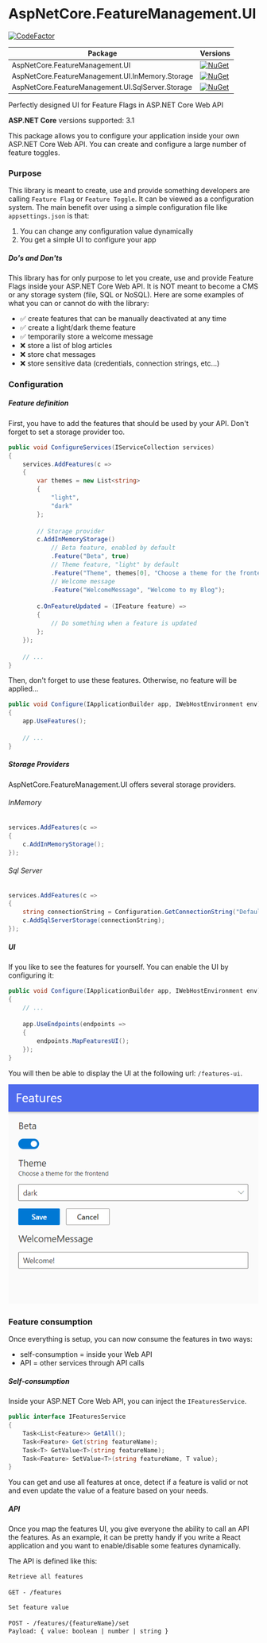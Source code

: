 # AspNetCore.FeatureManagement.UI

[![CodeFactor](https://www.codefactor.io/repository/github/odonno/aspnetcore.featuremanagement.ui/badge?s=721e064ae93fbd78d8c9ab4304aa513a07889e98)](https://www.codefactor.io/repository/github/odonno/aspnetcore.featuremanagement.ui)

| Package | Versions |
| ------- | -------- |
| AspNetCore.FeatureManagement.UI | [![NuGet](https://img.shields.io/nuget/v/AspNetCore.FeatureManagement.UI.svg)](https://www.nuget.org/packages/AspNetCore.FeatureManagement.UI/) |
| AspNetCore.FeatureManagement.UI.InMemory.Storage | [![NuGet](https://img.shields.io/nuget/v/AspNetCore.FeatureManagement.UI.InMemory.Storage.svg)](https://www.nuget.org/packages/AspNetCore.FeatureManagement.UI.InMemory.Storage/) |
| AspNetCore.FeatureManagement.UI.SqlServer.Storage | [![NuGet](https://img.shields.io/nuget/v/AspNetCore.FeatureManagement.UI.SqlServer.Storage.svg)](https://www.nuget.org/packages/AspNetCore.FeatureManagement.UI.SqlServer.Storage/) |

Perfectly designed UI for Feature Flags in ASP.NET Core Web API

**ASP.NET Core** versions supported: 3.1

This package allows you to configure your application inside your own ASP.NET Core Web API. You can create and configure a large number of feature toggles.

### Purpose

This library is meant to create, use and provide something developers are calling `Feature Flag` or `Feature Toggle`. It can be viewed as a configuration system. The main benefit over using a simple configuration file like `appsettings.json` is that:

1. You can change any configuration value dynamically
2. You get a simple UI to configure your app

##### Do's and Don'ts

This library has for only purpose to let you create, use and provide Feature Flags inside your ASP.NET Core Web API. It is NOT meant to become a CMS or any storage system (file, SQL or NoSQL). Here are some examples of what you can or cannot do with the library:

* ✅ create features that can be manually deactivated at any time
* ✅ create a light/dark theme feature
* ✅ temporarily store a welcome message
* ❌ store a list of blog articles
* ❌ store chat messages
* ❌ store sensitive data (credentials, connection strings, etc...)

### Configuration

##### Feature definition

First, you have to add the features that should be used by your API. Don't forget to set a storage provider too.

```cs
public void ConfigureServices(IServiceCollection services)
{
    services.AddFeatures(c =>
    {
        var themes = new List<string>
        {
            "light",
            "dark"
        };

        // Storage provider
        c.AddInMemoryStorage()
            // Beta feature, enabled by default
            .Feature("Beta", true)
            // Theme feature, "light" by default
            .Feature("Theme", themes[0], "Choose a theme for the frontend", themes)
            // Welcome message
            .Feature("WelcomeMessage", "Welcome to my Blog");

        c.OnFeatureUpdated = (IFeature feature) =>
        {
            // Do something when a feature is updated 
        };
    });

    // ...
}
```

Then, don't forget to use these features. Otherwise, no feature will be applied...

```cs
public void Configure(IApplicationBuilder app, IWebHostEnvironment env)
{
    app.UseFeatures();

    // ...
}
```

##### Storage Providers

AspNetCore.FeatureManagement.UI offers several storage providers.

###### InMemory

```cs
services.AddFeatures(c =>
{
    c.AddInMemoryStorage();
});
```

###### Sql Server

```cs
services.AddFeatures(c =>
{
    string connectionString = Configuration.GetConnectionString("DefaultConnection");
    c.AddSqlServerStorage(connectionString);
});
```

##### UI

If you like to see the features for yourself. You can enable the UI by configuring it:

```cs
public void Configure(IApplicationBuilder app, IWebHostEnvironment env)
{
    // ...

    app.UseEndpoints(endpoints =>
    {
        endpoints.MapFeaturesUI();
    });
}
```

You will then be able to display the UI at the following url: `/features-ui`.

![Features UI](./Images/features-ui.png)

### Feature consumption

Once everything is setup, you can now consume the features in two ways:

* self-consumption = inside your Web API
* API = other services through API calls

##### Self-consumption 

Inside your ASP.NET Core Web API, you can inject the `IFeaturesService`.

```cs
public interface IFeaturesService
{
    Task<List<Feature>> GetAll();
    Task<Feature> Get(string featureName);
    Task<T> GetValue<T>(string featureName);
    Task<Feature> SetValue<T>(string featureName, T value);
}
```

You can get and use all features at once, detect if a feature is valid or not and even update the value of a feature based on your needs.

##### API

Once you map the features UI, you give everyone the ability to call an API the features. As an example, it can be pretty handy if you write a React application and you want to enable/disable some features dynamically.

The API is defined like this:

```
Retrieve all features

GET - /features
```

```
Set feature value

POST - /features/{featureName}/set
Payload: { value: boolean | number | string }
```